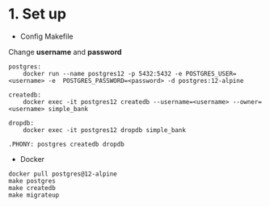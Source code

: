 # **1. Set up**
* Config Makefile

Change **username** and **password**
```
postgres:
	docker run --name postgres12 -p 5432:5432 -e POSTGRES_USER=<username> -e  POSTGRES_PASSWORD=<password> -d postgres:12-alpine

createdb:
	docker exec -it postgres12 createdb --username=<username> --owner=<username> simple_bank

dropdb:
	docker exec -it postgres12 dropdb simple_bank

.PHONY: postgres createdb dropdb
```

* Docker
```
docker pull postgres@12-alpine
make postgres
make createdb
make migrateup
```